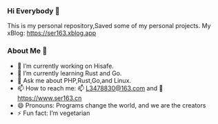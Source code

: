 ### Hi Everybody 👋
   This is my personal repository,Saved some of my personal projects.
   My xBlog: https://ser163.xblog.app
### About Me 🤵
- 🔭 I’m currently working on Hisafe.
- 🌱 I’m currently learning Rust and Go.
- 💬 Ask me about PHP,Rust,Go,and Linux. 
- 📫 How to reach me: 📫 L3478830@163.com and 🦱 https://www.ser163.cn
- 😄 Pronouns: Programs change the world, and we are the creators
- ⚡ Fun fact: I’m vegetarian 

<!--
**ser163/ser163** is a ✨ _special_ ✨ repository because its `README.md` (this file) appears on your GitHub profile.

Here are some ideas to get you started:

- 🔭 I’m currently working on ...
- 🌱 I’m currently learning ...
- 👯 I’m looking to collaborate on ...
- 🤔 I’m looking for help with ...
- 💬 Ask me about ...
- 📫 How to reach me: ...
- 😄 Pronouns: ...
- ⚡ Fun fact: ...
-->
